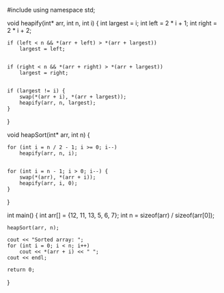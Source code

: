 #include <iostream>
using namespace std;

void heapify(int* arr, int n, int i) {
    int largest = i; 
    int left = 2 * i + 1; 
    int right = 2 * i + 2;  

    
    if (left < n && *(arr + left) > *(arr + largest))
        largest = left;

    
    if (right < n && *(arr + right) > *(arr + largest))
        largest = right;

    
    if (largest != i) {
        swap(*(arr + i), *(arr + largest));
        heapify(arr, n, largest);
    }
}

void heapSort(int* arr, int n) {
    
    for (int i = n / 2 - 1; i >= 0; i--)
        heapify(arr, n, i);

    
    for (int i = n - 1; i > 0; i--) {
        swap(*(arr), *(arr + i));
        heapify(arr, i, 0);
    }
}

int main() {
    int arr[] = {12, 11, 13, 5, 6, 7};
    int n = sizeof(arr) / sizeof(arr[0]);

    heapSort(arr, n);

    cout << "Sorted array: ";
    for (int i = 0; i < n; i++)
        cout << *(arr + i) << " ";
    cout << endl;

    return 0;
}

